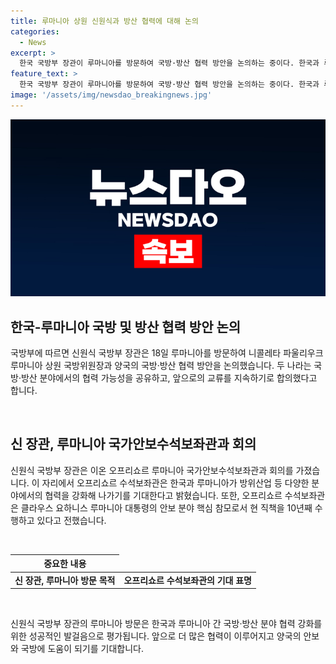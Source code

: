 ```yaml
---
title: 루마니아 상원 신원식과 방산 협력에 대해 논의
categories:
  - News
excerpt: >
  한국 국방부 장관이 루마니아를 방문하여 국방·방산 협력 방안을 논의하는 중이다. 한국과 루마니아가 국방·방산 분야에서 긴밀한 협력을 계획하고 있으며, 양국은 계속된 교류를 약속했다. 장관은 또한 루마니아 대통령실에서의 관심과 지원을 요청했으며, 루마니아 측에서는 한국과의 방위산업을 포함한 다양한 분야에서의 협력을 강화하길 기대하고 있다.
feature_text: >
  한국 국방부 장관이 루마니아를 방문하여 국방·방산 협력 방안을 논의하는 중이다. 한국과 루마니아가 국방·방산 분야에서 긴밀한 협력을 계획하고 있으며, 양국은 계속된 교류를 약속했다. 장관은 또한 루마니아 대통령실에서의 관심과 지원을 요청했으며, 루마니아 측에서는 한국과의 방위산업을 포함한 다양한 분야에서의 협력을 강화하길 기대하고 있다.
image: '/assets/img/newsdao_breakingnews.jpg'
---
```


<p><img src="/assets/img/newsdao_breakingnews.jpg" alt="koreaapp 속보" /></p>

<h2 data-ke-size="size26">한국-루마니아 국방 및 방산 협력 방안 논의</h2>

<p>국방부에 따르면 신원식 국방부 장관은 18일 루마니아를 방문하여 니콜레타 파울리우크 루마니아 상원 국방위원장과 양국의 국방·방산 협력 방안을 논의했습니다. 두 나라는 국방·방산 분야에서의 협력 가능성을 공유하고, 앞으로의 교류를 지속하기로 합의했다고 합니다.</p>

<p data-ke-size="size16"><br></p>

<h2 data-ke-size="size24">신 장관, 루마니아 국가안보수석보좌관과 회의</h2>

<p>신원식 국방부 장관은 이온 오프리쇼르 루마니아 국가안보수석보좌관과 회의를 가졌습니다. 이 자리에서 오프리쇼르 수석보좌관은 한국과 루마니아가 방위산업 등 다양한 분야에서의 협력을 강화해 나가기를 기대한다고 밝혔습니다. 또한, 오프리쇼르 수석보좌관은 클라우스 요하니스 루마니아 대통령의 안보 분야 핵심 참모로서 현 직책을 10년째 수행하고 있다고 전했습니다.</p>

<p data-ke-size="size16"><br></p>

<table>
    <thead>
        <tr>
            <th style="text-align: center; height: 17px;"><b>중요한 내용</b></th>
        </tr>
    </thead>
    <tbody>
        <tr>
            <td style="text-align: center; height: 17px;"><b>신 장관, 루마니아 방문 목적</b></td>
            <td style="text-align: center; height: 17px;"><b>오프리쇼르 수석보좌관의 기대 표명</b></td>
        </tr>
    </tbody>
</table>

<p data-ke-size="size16"><br></p>

<p>신원식 국방부 장관의 루마니아 방문은 한국과 루마니아 간 국방·방산 분야 협력 강화를 위한 성공적인 발걸음으로 평가됩니다. 앞으로 더 많은 협력이 이루어지고 양국의 안보와 국방에 도움이 되기를 기대합니다.</p>

